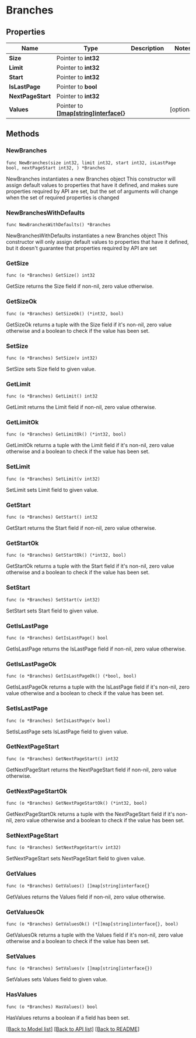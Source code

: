 # Branches

## Properties

Name | Type | Description | Notes
------------ | ------------- | ------------- | -------------
**Size** | Pointer to **int32** |  | 
**Limit** | Pointer to **int32** |  | 
**Start** | Pointer to **int32** |  | 
**IsLastPage** | Pointer to **bool** |  | 
**NextPageStart** | Pointer to **int32** |  | 
**Values** | Pointer to [**[]map[string]interface{}**](object.md) |  | [optional] 

## Methods

### NewBranches

`func NewBranches(size int32, limit int32, start int32, isLastPage bool, nextPageStart int32, ) *Branches`

NewBranches instantiates a new Branches object
This constructor will assign default values to properties that have it defined,
and makes sure properties required by API are set, but the set of arguments
will change when the set of required properties is changed

### NewBranchesWithDefaults

`func NewBranchesWithDefaults() *Branches`

NewBranchesWithDefaults instantiates a new Branches object
This constructor will only assign default values to properties that have it defined,
but it doesn't guarantee that properties required by API are set

### GetSize

`func (o *Branches) GetSize() int32`

GetSize returns the Size field if non-nil, zero value otherwise.

### GetSizeOk

`func (o *Branches) GetSizeOk() (*int32, bool)`

GetSizeOk returns a tuple with the Size field if it's non-nil, zero value otherwise
and a boolean to check if the value has been set.

### SetSize

`func (o *Branches) SetSize(v int32)`

SetSize sets Size field to given value.


### GetLimit

`func (o *Branches) GetLimit() int32`

GetLimit returns the Limit field if non-nil, zero value otherwise.

### GetLimitOk

`func (o *Branches) GetLimitOk() (*int32, bool)`

GetLimitOk returns a tuple with the Limit field if it's non-nil, zero value otherwise
and a boolean to check if the value has been set.

### SetLimit

`func (o *Branches) SetLimit(v int32)`

SetLimit sets Limit field to given value.


### GetStart

`func (o *Branches) GetStart() int32`

GetStart returns the Start field if non-nil, zero value otherwise.

### GetStartOk

`func (o *Branches) GetStartOk() (*int32, bool)`

GetStartOk returns a tuple with the Start field if it's non-nil, zero value otherwise
and a boolean to check if the value has been set.

### SetStart

`func (o *Branches) SetStart(v int32)`

SetStart sets Start field to given value.


### GetIsLastPage

`func (o *Branches) GetIsLastPage() bool`

GetIsLastPage returns the IsLastPage field if non-nil, zero value otherwise.

### GetIsLastPageOk

`func (o *Branches) GetIsLastPageOk() (*bool, bool)`

GetIsLastPageOk returns a tuple with the IsLastPage field if it's non-nil, zero value otherwise
and a boolean to check if the value has been set.

### SetIsLastPage

`func (o *Branches) SetIsLastPage(v bool)`

SetIsLastPage sets IsLastPage field to given value.


### GetNextPageStart

`func (o *Branches) GetNextPageStart() int32`

GetNextPageStart returns the NextPageStart field if non-nil, zero value otherwise.

### GetNextPageStartOk

`func (o *Branches) GetNextPageStartOk() (*int32, bool)`

GetNextPageStartOk returns a tuple with the NextPageStart field if it's non-nil, zero value otherwise
and a boolean to check if the value has been set.

### SetNextPageStart

`func (o *Branches) SetNextPageStart(v int32)`

SetNextPageStart sets NextPageStart field to given value.


### GetValues

`func (o *Branches) GetValues() []map[string]interface{}`

GetValues returns the Values field if non-nil, zero value otherwise.

### GetValuesOk

`func (o *Branches) GetValuesOk() (*[]map[string]interface{}, bool)`

GetValuesOk returns a tuple with the Values field if it's non-nil, zero value otherwise
and a boolean to check if the value has been set.

### SetValues

`func (o *Branches) SetValues(v []map[string]interface{})`

SetValues sets Values field to given value.

### HasValues

`func (o *Branches) HasValues() bool`

HasValues returns a boolean if a field has been set.


[[Back to Model list]](../README.md#documentation-for-models) [[Back to API list]](../README.md#documentation-for-api-endpoints) [[Back to README]](../README.md)


